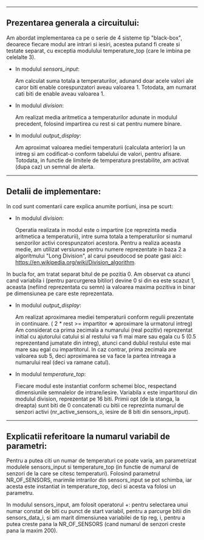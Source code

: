 --------------------------------------------------

## Prezentarea generala a circuitului:

   Am abordat implementarea ca pe o serie de 4 sisteme tip "black-box", deoarece fiecare modul are intrari si iesiri,
acestea putand fi create si testate separat, cu exceptia modulului temperature_top (care le imbina pe celelalte 3).

- In modulul *sensors_input*:

	Am calculat suma totala a temperaturilor, adunand doar acele valori ale caror biti enable corespunzatori aveau valoarea 1.
Totodata, am numarat cati biti de enable aveau valoarea 1.

- In modulul *division*:

	Am realizat media aritmetica a temperaturilor adunate in modulul precedent, folosind impartirea cu rest si cat pentru numere binare.

- In modulul *output_display*:

	Am aproximat valoarea mediei temperaturii (calculata anterior) la un intreg si am codificat-o conform tabelului de valori, pentru afisare.
Totodata, in functie de limitele de temperatura prestabilite, am activat (dupa caz) un semnal de alerta.

--------------------------------------------------

## Detalii de implementare:

In cod sunt comentarii care explica anumite portiuni, insa pe scurt:

- In modulul *division*:

	Operatia realizata in modul este o impartire (ce reprezinta media aritmetica a temperaturii),
intre suma totala a temperaturilor si numarul senzorilor activi corespunzatori acestora. Pentru a realiza aceasta medie,
am utilizat versiunea pentru numere reprezentate in baza 2 a algoritmului "Long Division", al carui pseudocod
se poate gasi aici: https://en.wikipedia.org/wiki/Division_algorithm.

In bucla for, am tratat separat bitul de pe pozitia 0. Am observat ca atunci cand variabila i (pentru parcurgerea bitilor)
devine 0 si din ea este scazut 1, aceasta (nefiind reprezentata cu semn) ia valoarea maxima pozitiva in binar pe dimensiunea pe care este reprezentata.

- In modulul *output_display*:

	Am realizat aproximarea mediei temperaturii conform regulii prezentate in continuare. ( 2 * rest >= impartitor => aproximare la urmatorul intreg)
Am considerat ca prima zecimala a numarului (real pozitiv) reprezentat initial cu ajutorului catului si al restului
va fi mai mare sau egala cu 5 (0.5 reprezentand jumatate din intreg), atunci cand dublul restului este mai mare sau egal cu impartitorul.
In caz contrar, prima zecimala are valoarea sub 5, deci aproximarea se va face la partea intreaga a numarului real (deci va ramane catul).


- In modulul *temperature_top*:

	Fiecare modul este instantiat conform schemei bloc, respectand dimensiunile semnalelor de intrare/iesire.
Variabila x este impartitorul din modulul division, reprezentat pe 16 biti. Primii opt (de la stanga, la dreapta) sunt biti de 0
concatenati cu bitii ce reprezinta numarul de senzori activi (nr_active_sensors_o, iesire de 8 biti din sensors_input).

--------------------------------------------------

## Explicatii referitoare la numarul variabil de parametri:

   Pentru a putea citi un numar de temperaturi ce poate varia, am parametrizat modulele sensors_input si temperature_top (in functie de numarul de senzori de la care se citesc temperaturi). Folosind parametrul NR_OF_SENSORS, marimile intrarilor din sensors_input se pot schimba,
iar acesta este instantiat in temperature_top, deci si acesta va folosi un parametru.

   In modulul sensors_input, am folosit operatorul +: pentru selectarea unui numar constat de biti cu punct de start variabil,
pentru a parcurge bitii din sensors_data_i, si am marit dimensiunea variabilei de tip reg, i, pentru a putea creste pana la NR_OF_SENSORS
(cand numarul de senzori creste pana la maxim 200).
